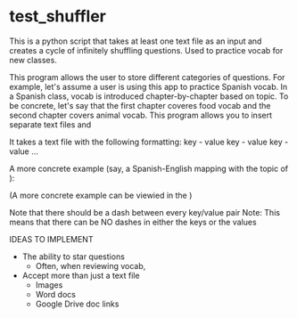 # test_shuffler
This is a python script that takes at least one text file as an input and creates a cycle of infinitely shuffling questions. Used to practice vocab for new classes.

This program allows the user to store different categories of questions. For example, let's assume a user is using this app to practice Spanish vocab. In a Spanish class, vocab is introduced chapter-by-chapter based on topic. To be concrete, let's say that the first chapter coveres food vocab and the second chapter covers animal vocab. This program allows you to insert separate text files and 

It takes a text file with the following formatting:
key - value
key - value
key - value
...

A more concrete example (say, a Spanish-English mapping with the topic of ):

(A more concrete example can be viewied in the )


Note that there should be a dash between every key/value pair
    Note: This means that there can be NO dashes in either the keys or the values

IDEAS TO IMPLEMENT
- The ability to star questions
    - Often, when reviewing vocab, 
- Accept more than just a text file
    - Images
    - Word docs
    - Google Drive doc links